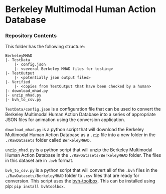 # Berkeley Multimodal Human Action Database

### Repository Contents
This folder has the following structure:
````
BerkeleyMHAD
|- TestData
    |- config.json
    |- <several Berkeley MHAD files for testing>
|- TestOutput
    |- <potentially json output files>
|- Verified
    |- <copies from TestOutput that have been checked by a human>
|- download_mhad.py
|- unzip_mhad.py
|- bvh_to_csv.py
````
`TestData/config.json` is a configuration file that can be used to convert the Berkeley Multimodal Human Action Database into a 
series of appropriate JSON files for animation using the conversion application.

`download_mhad.py` is a python script that will download the Berkeley Multimodal Human Action Database as a `.zip` file 
into a new folder in the `./RawDatasets` folder called `BerkeleyMHAD`.

`unzip_mhad.py` is a python script that will unzip the Berkeley Multimodal Human Action Database in the 
`./RawDatasets/BerkeleyMHAD` folder. The files in this dataset are in `.bvh` format.

`bvh_to_csv.py` is a python script that will convert all of the `.bvh` files in the `./RawDatasets/BerkeleyMHAD` folder 
to `.csv` files that are ready for conversion. This script uses the [bvh-toolbox](https://github.com/OlafHaag/bvh-toolbox). 
This can be installed using pip: `pip install bvhtoolbox`.